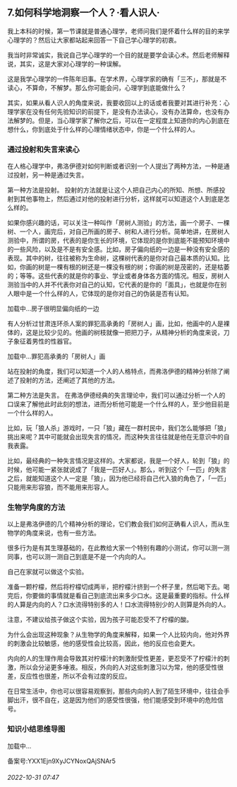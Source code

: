 ## 7.如何科学地洞察一个人？·看人识人·
我上本科的时候，第一节课就是普通心理学，老师问我们是怀着什么样的目的来学心理学的？然后让大家都站起来回答一下自己学心理学的初衷。



我当时非常诚实，我说自己学心理学的一个目的就是要学会读心术。然后老师解释说，其实，这是大家对心理学的一种误解。



这是我学心理学的一件陈年旧事。在学术界，心理学家的确有「三不」，那就是不读心，不算命，不解梦。那么你可能会问，心理学到底能做什么？



其实，如果从看人识人的角度来说，我要收回以上的话或者我要对其进行补充：心理学家在没有任何先验知识的前提下，是没有办法读心，没有办法算命，也没有办法解梦的。但是，当心理学家了解你之后，可以在一定程度上知道你的内心到底在想什么，你到底处于什么样的心理情绪状态中，你是一个什么样的人。



### 通过投射和失言来读心


在人格心理学中，弗洛伊德对如何判断或者识别一个人提出了两种方法，一种是通过投射，另一种是通过失言。



第一种方法是投射。
 投射的方法就是让这个人把自己内心的所知、所想、所感投射到其他事物上，然后通过对他的投射进行分析，这样就可以知道这个人到底是怎么样的。



如果你感兴趣的话，可以关注一种叫作「房树人测验」的方法，画一个房子、一棵树、一个人，画完后，对自己所画的房子、树和人进行分析。简单地讲，在房树人测验中，所谓的房，代表的是你生长的环境，它体现的是你到底能不能预知环境中的一些风险，以及是不是有安全感。比如，房子偏向纸的一边是一种没有安全感的表现。其中的树，往往被称为生命树，这棵树代表的是你对自己最本质的认知。比如，你画的树是一棵有根的树还是一棵没有根的树；你画的树是茂密的，还是枯萎的；等等。这些代表的就是你的事业、学业或者身体各方面的情况。相反，房树人测验当中的人并不代表你对自己的认知，它代表的是你的「面具」，也就是你在别人眼中是一个什么样的人，它体现的是你对自己的伪装是否有认知。



![]()加载中...房子很明显偏向纸的一边
 



有人分析过甘肃连环杀人案的罪犯高承勇的「房树人」画，比如，他画中的人是裸体的，这是比较少见的。他画的树枝就像一把把刀子，从精神分析的角度来说，刀子象征着男性的性器官。



![]()加载中...罪犯高承勇的「房树人」画
 



站在投射的角度，我们可以知道一个人的人格特点，而弗洛伊德的精神分析除了阐述了投射的方法，还阐述了其他的方法。



第二种方法是失言。
 在弗洛伊德经典的失言理论中，我们可以通过分析一个人的口误来了解他此时此刻的想法，进而分析他可能是一个什么样的人，至少他目前是一个什么样的人。



比如，玩「狼人杀」游戏时，一只「狼」藏在一群村民中，我们怎么能够把「狼」挑出来呢？其中可能就会出现失言的情况，而这种失言往往就是他在无意识中的自我表露。



比如，最经典的一种失言情况是这样的。大家都说，我是一个好人，轮到「狼」的时候，他可能一紧张就说成了「我是一匹好人」。那么，听到这个「一匹」的失言之后，就能知道这个人一定是「狼」，因为他已经将自己代入狼的角色了，「一匹」只能用来形容狼，而不能用来形容人。



### 生物学角度的方法


以上是弗洛伊德的几个精神分析的理论，它们教会我们如何正确看人识人，而从生物学的角度来说，也有一些方法。



很多行为是有其生理基础的，在此教给大家一个特别有趣的小测试，你可以测一测同事，也可以测一测自己到底是不是一个内向的人。



自己在家就可以做这个实验。



准备一颗柠檬，然后将柠檬切成两半，把柠檬汁挤到一个杯子里，然后喝下去。喝完后，你要做的事情就是看自己到底流出来多少口水。这是最重要的指标。什么样的人算是内向的人？口水流得特别多的人！口水流得特别少的人则算是外向的人。



注意，不建议给孩子做这个实验，因为孩子可能忍受不了柠檬的酸。



为什么会出现这种现象？从生物学的角度来解释，如果一个人比较内向，他对外界的刺激会比较敏感，他的感受性会比较高，因此，他的反应也会更大。



内向的人的生理作用会导致其对柠檬汁的刺激耐受性更差，更忍受不了柠檬汁的刺激，所以会分泌更多唾液。相反，外向的人对这些刺激习以为常，他的感受性很差，反应性也很差，所以不会有过度的反应。



在日常生活中，你也可以很容易观察到，那些内向的人到了陌生环境中，往往会手脚出汗，很不自在，这是因为他们的感受性很强，他们能感受到环境中的危险信号。



### 知识小结思维导图


![]()加载中...

备案号:YXX1Ejn9XyJCYNoxQAjSNAr5


###### 2022-10-31 07:47
